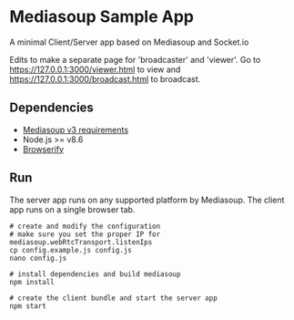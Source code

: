 # Mediasoup Sample App

A minimal Client/Server app based on Mediasoup and Socket.io

Edits to make a separate page for 'broadcaster' and 'viewer'. Go to https://127.0.0.1:3000/viewer.html to view and https://127.0.0.1:3000/broadcast.html to broadcast.


## Dependencies

* [Mediasoup v3 requirements](https://mediasoup.org/documentation/v3/mediasoup/installation/#requirements)
* Node.js >= v8.6
* [Browserify](http://browserify.org/)


## Run

The server app runs on any supported platform by Mediasoup. The client app runs on a single browser tab.
```
# create and modify the configuration
# make sure you set the proper IP for mediasoup.webRtcTransport.listenIps
cp config.example.js config.js
nano config.js

# install dependencies and build mediasoup
npm install

# create the client bundle and start the server app
npm start
```
